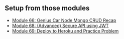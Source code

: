 Setup from those modules
---

- [Module 66: Genius Car Node Mongo CRUD Recap](https://github.com/crescentpartha/projectsHero/blob/main/milestone-module/milestone10/module60-responsive-react-website-and-react-recap/00module-overview-and-react-review.md#module-66-genius-car-node-mongo-crud-recap)
- [Module 68: (Advanced) Secure API using JWT](https://github.com/crescentpartha/projectsHero/blob/main/milestone-module/milestone10/module60-responsive-react-website-and-react-recap/00module-overview-and-react-review.md#module-68-advanced-secure-api-using-jwt)
- [Module 69: Deploy to Heroku and Practice Problem](https://github.com/crescentpartha/projectsHero/blob/main/milestone-module/milestone11/module69-deploy-to-heroku-and-practice-problem/00deploy-to-heroku.md#module-69-deploy-to-heroku-and-practice-problem)

